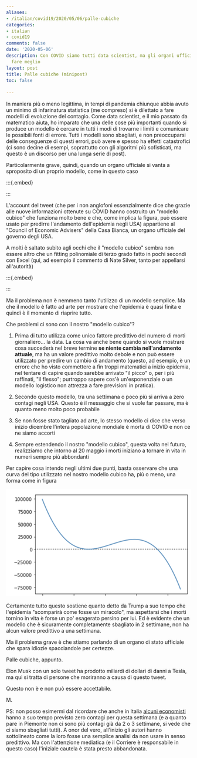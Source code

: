 ```yaml
---
aliases:
- /italian/covid19/2020/05/06/palle-cubiche
categories:
- italian
- covid19
comments: false
date: '2020-05-06'
description: Con COVID siamo tutti data scientist, ma gli organi ufficiali dovrebbero
  fare meglio
layout: post
title: Palle cubiche (minipost)
toc: false

---
```


In maniera più o meno legittima, in tempi di pandemia chiunque abbia avuto un minimo di infarinatura statistica (me compreso)
si è dilettato a fare modelli di evoluzione del contagio. Come data scientist, e il mio passato da matematico aiuta, ho 
imparato che una delle cose più importanti quando si produce un modello è cercare in tutti i modi di trovarne i limiti e comunicare le possibili fonti di errore. 
Tutti i modelli sono sbagliati, e non preoccuparsi delle conseguenze di questi errori, può avere e spesso ha effetti catastrofici (ci sono decine di esempi, soprattutto con gli algoritmi più sofisticati, ma questo è un discorso per 
una lunga serie di post).

Particolarmente grave, quindi, quando un organo ufficiale si vanta a sproposito di un proprio modello, come in questo caso

:::{.embed}
<blockquote class="twitter-tweet"><a href="https://twitter.com/WhiteHouseCEA/status/1257680258364555264?s=20"></a></blockquote>
<script async src="https://platform.twitter.com/widgets.js"></script>
:::

L'account del tweet (che per i non anglofoni essenzialmente dice che grazie alle nuove informazioni ottenute su COVID hanno 
costruito un "modello cubico" che funziona molto bene e che, come implica la figura, può essere usato per predirre l'andamento 
dell'epidemia negli USA) appartiene al "Council of Economic Advisers" della Casa Bianca, un organo ufficiale del governo degli USA.

A molti è saltato subito agli occhi che il "modello cubico" sembra non essere altro che un fitting polinomiale di 
terzo grado fatto in pochi secondi con Excel (qui, ad esempio il commento di Nate Silver, tanto per appellarsi all'autorità)

:::{.embed}
<blockquote class="twitter-tweet"><a href="https://twitter.com/NateSilver538/status/1257477043970887682"></a></blockquote>
<script async src="https://platform.twitter.com/widgets.js"></script>
:::

Ma il problema non è nemmeno tanto l'utilizzo di un modello semplice. Ma che il modello è fatto ad arte per mostrare che 
l'epidemia è quasi finita e quindi è il momento di riaprire tutto.

Che problemi ci sono con il nostro "modello cubico"?

1. Prima di tutto utilizza come unico fattore predittivo del numero di morti giornaliero... la data. La cosa va anche bene
quando si vuole mostrare cosa succederà nel breve termine **se niente cambia nell'andamento attuale**, ma ha un valore
predittivo molto debole e non può essere utilizzato per predire un cambio di andamento (questo, ad esempio, è un errore che ho visto commettere a fin troppi matematici a inizio epidemia, nel tentare di capire quando sarebbe arrivato "il picco" o, per i più raffinati, "il flesso"; purtroppo sapere cos'è un'esponenziale o un modello logistico non attrezza a fare previsioni in pratica).

2. Secondo questo modello, tra una settimana o poco più si arriva a zero contagi negli USA. Questo è il messaggio che si vuole far passare, ma è quanto meno molto poco probabile

3. Se non fosse stato tagliato ad arte, lo stesso modello ci dice che verso inizio dicembre l'intera popolazione mondiale è morta di COVID e non ce ne siamo accorti

4. Sempre estendendo il nostro "modello cubico", questa volta nel futuro, realizziamo che intorno al 20 maggio i morti iniziano a tornare in vita in numeri sempre più abbondanti

Per capire cosa intendo negli ultimi due punti, basta osservare che una curva del tipo utilizzato nel nostro modello cubico ha, più o meno, una forma come in figura

![Un modello cubico in azione...](images/2020-05-16-palle-cubiche/cubica.png)

Certamente tutto questo sostiene quanto detto da Trump a suo tempo che l'epidemia "scomparirà come fosse un miracolo", ma
aspettarsi che i morti tornino in vita è forse un po' esagerato persino per lui. Ed è evidente che un modello che è sicuramente completamente sbagliato in 2 settimane, non ha alcun valore predittivo a una settimana.

Ma il problema grave è che stiamo parlando di un organo di stato ufficiale che spara idiozie spacciandole per certezze.

Palle cubiche, appunto.

Elon Musk con un solo tweet ha prodotto miliardi di dollari di danni a Tesla, ma qui si tratta di persone che
moriranno a causa di questo tweet.

Questo non è e non può essere accettabile.

M.

PS: non posso esimermi dal ricordare che anche in Italia [alcuni economisti](https://www.corriere.it/economia/lavoro/20_marzo_30/coronavirus-italia-quando-si-azzereranno-contagi-previsioni-regione-regione-ae9099dc-7264-11ea-bc49-338bb9c7b205.shtml)
hanno a suo tempo previsto zero contagi per questa settimana (e a quanto pare in Piemonte non ci sono più contagi già da 2 o 3
settimane, si vede che ci siamo sbagliati tutti). A onor del vero, all'inizio gli autori hanno sottolineato come la loro fosse
una semplice analisi da non usare in senso predittivo. Ma con l'attenzione mediatica (e il Corriere è responsabile in 
questo caso) l'iniziale cautela è stata presto abbandonata.


